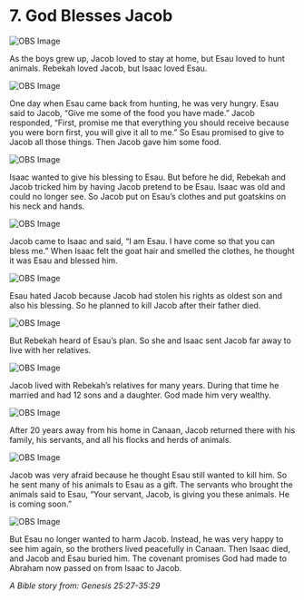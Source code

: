# 7. God Blesses Jacob

![OBS Image](https://cdn.door43.org/obs/jpg/360px/obs-en-07-01.jpg)

As the boys grew up, Jacob loved to stay at home, but Esau loved to hunt animals. Rebekah loved Jacob, but Isaac loved Esau.

![OBS Image](https://cdn.door43.org/obs/jpg/360px/obs-en-07-02.jpg)

One day when Esau came back from hunting, he was very hungry. Esau said to Jacob, “Give me some of the food you have made.” Jacob responded, “First, promise me that everything you should receive because you were born first, you will give it all to me.” So Esau promised to give to Jacob all those things. Then Jacob gave him some food.

![OBS Image](https://cdn.door43.org/obs/jpg/360px/obs-en-07-03.jpg)

Isaac wanted to give his blessing to Esau. But before he did, Rebekah and Jacob tricked him by having Jacob pretend to be Esau. Isaac was old and could no longer see. So Jacob put on Esau’s clothes and put goatskins on his neck and hands.

![OBS Image](https://cdn.door43.org/obs/jpg/360px/obs-en-07-04.jpg)

Jacob came to Isaac and said, “I am Esau. I have come so that you can bless me.” When Isaac felt the goat hair and smelled the clothes, he thought it was Esau and blessed him.

![OBS Image](https://cdn.door43.org/obs/jpg/360px/obs-en-07-05.jpg)

Esau hated Jacob because Jacob had stolen his rights as oldest son and also his blessing. So he planned to kill Jacob after their father died.

![OBS Image](https://cdn.door43.org/obs/jpg/360px/obs-en-07-06.jpg)

But Rebekah heard of Esau’s plan. So she and Isaac sent Jacob far away to live with her relatives.

![OBS Image](https://cdn.door43.org/obs/jpg/360px/obs-en-07-07.jpg)

Jacob lived with Rebekah’s relatives for many years. During that time he married and had 12 sons and a daughter. God made him very wealthy.

![OBS Image](https://cdn.door43.org/obs/jpg/360px/obs-en-07-08.jpg)

After 20 years away from his home in Canaan, Jacob returned there with his family, his servants, and all his flocks and herds of animals.

![OBS Image](https://cdn.door43.org/obs/jpg/360px/obs-en-07-09.jpg)

Jacob was very afraid because he thought Esau still wanted to kill him. So he sent many of his animals to Esau as a gift. The servants who brought the animals said to Esau, “Your servant, Jacob, is giving you these animals. He is coming soon.”

![OBS Image](https://cdn.door43.org/obs/jpg/360px/obs-en-07-10.jpg)

But Esau no longer wanted to harm Jacob. Instead, he was very happy to see him again, so the brothers lived peacefully in Canaan. Then Isaac died, and Jacob and Esau buried him. The covenant promises God had made to Abraham now passed on from Isaac to Jacob.

_A Bible story from: Genesis 25:27-35:29_
